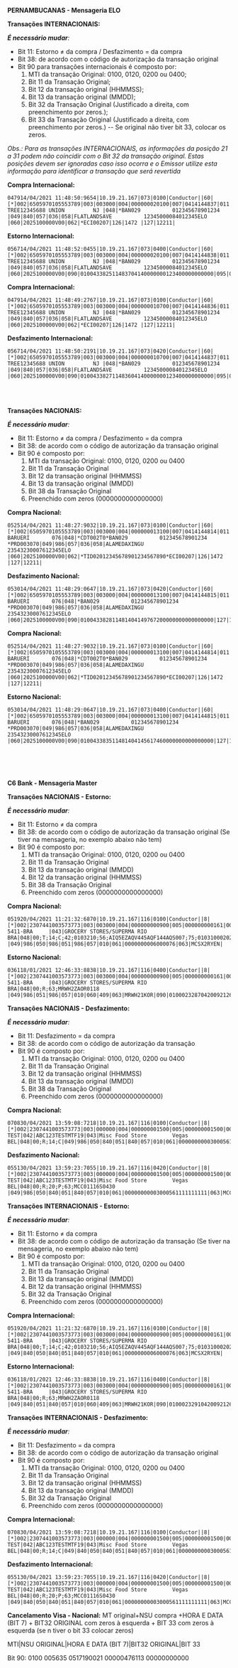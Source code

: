 **PERNAMBUCANAS - Mensageria ELO**

**Transações INTERNACIONAIS:**

_**É necessário mudar**:_
- Bit 11: Estorno ≠ da compra / Desfazimento = da compra
- Bit 38: de acordo com o código de autorização da transação original
- Bit 90 para transações internacionais é composto por: 
  1. MTI da transação Original: 0100, 0120, 0200 ou 0400;
  1. Bit 11 da Transação Original;
  1. Bit 12 da transação original (HHMMSS);
  1. Bit 13 da transação original (MMDD);
  1. Bit 32 da Transação Original (Justificado a direita, com preenchimento por zeros.);
  1. Bit 33 da Transação Original (Justificado a direita, com preenchimento por zeros.) 
  -- Se original não tiver bit 33, colocar os zeros.

_Obs.: Para as transações INTERNACIONAIS, as informações da posição 21 a 31 podem não coincidir com o Bit 32 da transação original.  Estas posições devem ser ignoradas caso isso ocorra e o Emissor utilize esta informação para identificar a transação que será revertida_

**Compra Internacional:**
```
047914/04/2021 11:48:50:9654|10.19.21.167|073|0100|Conductor||60|[*]002|6505970105553789|003|003000|004|000000020100|007|0414144837|011|433825|012|114837|013|0414|014|2802|018|5712|019|840|022|070|024|100|032|1234|037|308768809456|041|20172289|042|020001605270002|043|CHRISTMAS TREE12345688 UNION         NJ |048|*BAN029          012345678901234    |049|840|057|036|058|FLATLANDSAVE          12345000084012345ELO                  |060|2025100000V00|062|*ECI00207|126|1472 |127|12211|
```
**Estorno Internacional:**	
```																																	
056714/04/2021 11:48:52:0455|10.19.21.167|073|0400|Conductor||60|[*]002|6505970105553789|003|003000|004|000000020100|007|0414144838|011|433826|012|114838|013|0414|014|2802|018|5712|019|840|022|070|024|400|025|00|032|1234|037|308768809456|038|543028|041|20172289|042|020001605270002|043|CHRISTMAS TREE12345688 UNION         NJ |048|*BAN029          012345678901234    |049|840|057|036|058|FLATLANDSAVE          12345000084012345ELO                  |060|2025100000V00|090|010043382511483704140000000123400000000000|095|000000010100000000010100D00000100D00000100|127|12211|
```

**Compra Internacional:**	
```																																	
047914/04/2021 11:48:49:2767|10.19.21.167|073|0100|Conductor||60|[*]002|6505970105553789|003|003000|004|000000010700|007|0414144836|011|433827|012|114836|013|0414|014|2802|018|5712|019|840|022|070|024|100|032|1234|037|282162474714|041|20172289|042|020001605270002|043|CHRISTMAS TREE12345688 UNION         NJ |048|*BAN029          012345678901234    |049|840|057|036|058|FLATLANDSAVE          12345000084012345ELO                  |060|2025100000V00|062|*ECI00207|126|1472 |127|12211| 
```

**Desfazimento Internacional:**	
```
056714/04/2021 11:48:50:2191|10.19.21.167|073|0420|Conductor||60|[*]002|6505970105553789|003|003000|004|000000010700|007|0414144837|011|433827|012|114837|013|0414|014|2802|018|5712|019|840|022|070|024|400|025|00|032|1234|037|282162474714|038|894184|041|20172289|042|020001605270002|043|CHRISTMAS TREE12345688 UNION         NJ |048|*BAN029          012345678901234    |049|840|057|036|058|FLATLANDSAVE          12345000084012345ELO                  |060|2025100000V00|090|010043382711483604140000000123400000000000|095|000000010100000000010100D00000100D00000100|127|12211| 
```
<br>
<br>

**Transações NACIONAIS:**

_**É necessário mudar**:_
- Bit 11: Estorno ≠ da compra / Desfazimento = da compra
- Bit 38: de acordo com o código de autorização da transação original
- Bit 90 é composto por: 
  1. MTI da transação Original: 0100, 0120, 0200 ou 0400
  1. Bit 11 da Transação Original
  1. Bit 12 da transação original (HHMMSS)
  1. Bit 13 da transação original (MMDD)
  1. Bit 38 da Transação Original
  1. Preenchido com zeros (0000000000000000)

**Compra Nacional:**
```
052514/04/2021 11:48:27:9032|10.19.21.167|073|0100|Conductor||60|[*]002|6505970105553789|003|003000|004|000000013100|007|0414144814|011|433828|012|114814|013|0414|014|2802|018|5712|019|076|022|070|024|100|032|0025|037|202289033805|041|20172289|042|020001605270002|043|ELO                    BARUERI       076|048|*CDT002T0*BAN029          012345678901234    *PRD003070|049|986|057|036|058|ALAMEDAXINGU          23543230007612345ELO                  |060|2025100000V00|062|*TID02012345678901234567890*ECI00207|126|1472 |127|12211|
```

**Desfazimento Nacional:**	
```
053014/04/2021 11:48:29:0647|10.19.21.167|073|0420|Conductor||60|[*]002|6505970105553789|003|003000|004|000000013100|007|0414144815|011|433828|012|114815|013|0414|014|2802|018|5712|019|076|022|070|024|400|025|00|032|0025|037|202289033805|038|976720|041|20172289|042|020001605270002|043|ELO                    BARUERI       076|048|*BAN029          012345678901234    *PRD003070|049|986|057|036|058|ALAMEDAXINGU          23543230007612345ELO                  |060|2025100000V00|090|010043382811481404149767200000000000000000|127|12211| 
```

**Compra Nacional:**
```
052514/04/2021 11:48:27:9032|10.19.21.167|073|0100|Conductor||60|[*]002|6505970105553789|003|003000|004|000000013100|007|0414144814|011|433835|012|114814|013|0414|014|2802|018|5712|019|076|022|070|024|100|032|0025|037|202289033805|041|20172289|042|020001605270002|043|ELO                    BARUERI       076|048|*CDT002T0*BAN029          012345678901234    *PRD003070|049|986|057|036|058|ALAMEDAXINGU          23543230007612345ELO                  |060|2025100000V00|062|*TID02012345678901234567890*ECI00207|126|1472 |127|12211|
```

**Estorno Nacional:**
```
053014/04/2021 11:48:29:0647|10.19.21.167|073|0400|Conductor||60|[*]002|6505970105553789|003|003000|004|000000013100|007|0414144815|011|433836|012|114815|013|0414|014|2802|018|5712|019|076|022|070|024|400|025|00|032|0025|037|202289033805|038|561746|041|20172289|042|020001605270002|043|ELO                    BARUERI       076|048|*BAN029          012345678901234    *PRD003070|049|986|057|036|058|ALAMEDAXINGU          23543230007612345ELO                  |060|2025100000V00|090|010043383511481404145617460000000000000000|127|12211| 
```

<br>
<br>
<br>

**C6 Bank - Mensageria Master**

**Transações NACIONAIS - Estorno:**

_**É necessário mudar**:_
- Bit 11: Estorno ≠ da compra
- Bit 38: de acordo com o código de autorização da transação original (Se tiver na mensageria, no exemplo abaixo não tem)
- Bit 90 é composto por: 
  1. MTI da transação Original: 0100, 0120, 0200 ou 0400
  1. Bit 11 da Transação Original
  1. Bit 13 da transação original (MMDD)
  1. Bit 12 da transação original (HHMMSS)
  1. Bit 38 da Transação Original
  1. Preenchido com zeros (0000000000000000)

**Compra Nacional:** 
```
051920/04/2021 11:21:32:6870|10.19.21.167|116|0100|Conductor||8|[*]002|2307441003573773|003|003000|004|000000000900|005|000000000161|006|000000000900|007|0420142126|009|71788889|010|61000000|011|023287|012|092126|013|0420|014|2603|015|0420|016|0419|018|5311|022|810|032|999698|037|080000100027|042|R-5411-BRA     |043|GROCERY STORES/SUPERMA RIO           BRA|048|00;T;14;C;42;0103210;56;AIQ5EZAQV445AQF144AQS007;75;01031000202R003032000402R10502R2;71;18C |049|986|050|986|051|986|057|010|061|0000000006000076|063|MCSX2RYEN|
```

**Estorno Nacional:**
```
036118/01/2021 12:46:33:8838|10.19.21.167|116|0400|Conductor||8|[*]002|2307441003573773|003|003000|004|000000000900|005|000000000161|006|000000000900|007|0420142127|009|71788889|010|61000000|011|023288|012|092126|013|0420|014|2603|015|0420|016|0419|018|5311|022|810|032|999698|037|080000100027|039|00|042|R-5411-BRA     |043|GROCERY STORES/SUPERMA RIO           BRA|048|00;R;63;MRWH2ZAOR0118  |049|986|051|986|057|010|060|409|063|MRWH21KOR|090|010002328704200921265612380000000000000000|121|000001|
```

**Transações NACIONAIS - Desfazimento:**

_**É necessário mudar**:_
- Bit 11: Desfazimento = da compra
- Bit 38: de acordo com o código de autorização da transação
- Bit 90 é composto por: 
  1. MTI da transação Original: 0100, 0120, 0200 ou 0400
  1. Bit 11 da Transação Original
  1. Bit 12 da transação original (HHMMSS)
  1. Bit 13 da transação original (MMDD)
  1. Bit 38 da Transação Original
  1. Preenchido com zeros (0000000000000000)

**Compra Nacional:** 
```
070830/04/2021 13:59:08:7218|10.19.21.167|116|0100|Conductor||8|[*]002|2307441003573773|003|000000|004|000000001500|005|000000001500|006|000000001500|007|0430135905|009|61000000|010|61000000|011|001005|012|135905|013|0430|014|2603|015|0430|016|0430|018|4722|022|072|023|000|032|999901|037|085110100021|041|MTF TEST|042|ABC123TESTMTF19|043|Misc Food Store        Vegas         BEL|048|00;R;14;C|049|986|050|840|051|840|057|010|061|00000000003000561111111111|063|MCC01116S|
```

**Desfazimento Nacional:**
```
055130/04/2021 13:59:23:7055|10.19.21.167|116|0420|Conductor||8|[*]002|2307441003573773|003|000000|004|000000001500|005|000000001500|006|000000001500|007|0430135905|009|61000000|010|61000000|011|001005|012|135905|013|0430|014|2603|015|0430|016|0430|018|4722|022|072|023|000|032|999901|037|085110100021|038|438601|039|17|041|MTF TEST|042|ABC123TESTMTF19|043|Misc Food Store        Vegas         BEL|048|00;R;20;P;63;MCC01116S0430  |049|986|050|840|051|840|057|010|061|00000000003000561111111111|063|MCC01116T|090|010000100513590504304386010000000000000000|
```
**Transações INTERNACIONAIS - Estorno:**

_**É necessário mudar**:_
- Bit 11: Estorno ≠ da compra 
- Bit 38: de acordo com o código de autorização da transação (Se tiver na mensageria, no exemplo abaixo não tem)
- Bit 90 é composto por: 
  1. MTI da transação Original: 0100, 0120, 0200 ou 0400
  1. Bit 11 da Transação Original
  1. Bit 13 da transação original (MMDD)
  1. Bit 12 da transação original (HHMMSS)
  1. Bit 32 da Transação Original
  1. Preenchido com zeros (0000000000000000)

**Compra Internacional:**
```
051920/04/2021 11:21:32:6870|10.19.21.167|116|0100|Conductor||8|[*]002|2307441003573773|003|003000|004|000000000900|005|000000000161|006|000000000900|007|0420142126|009|71788889|010|61000000|011|023291|012|092126|013|0420|014|2603|015|0420|016|0419|018|5311|022|810|032|999698|037|080000100027|042|R-5411-BRA     |043|GROCERY STORES/SUPERMA RIO           BRA|048|00;T;14;C;42;0103210;56;AIQ5EZAQV445AQF144AQS007;75;01031000202R003032000402R10502R2;71;18C |049|840|050|840|051|840|057|010|061|0000000006000076|063|MCSX2RYEN|
```

**Estorno Internacional:**
```
036118/01/2021 12:46:33:8838|10.19.21.167|116|0400|Conductor||8|[*]002|2307441003573773|003|003000|004|000000000900|005|000000000161|006|000000000900|007|0420142127|009|71788889|010|61000000|011|023292|012|092126|013|0420|014|2603|015|0420|016|0419|018|5311|022|810|032|999698|037|080000100027|039|00|042|R-5411-BRA     |043|GROCERY STORES/SUPERMA RIO           BRA|048|00;R;63;MRWH2ZAOR0118  |049|840|051|840|057|010|060|409|063|MRWH21KOR|090|010002329104200921269996980000000000000000|121|000001|
```


**Transações INTERNACIONAIS - Desfazimento:**

_**É necessário mudar**:_
- Bit 11: Desfazimento = da compra
- Bit 38: de acordo com o código de autorização da transação original
- Bit 90 é composto por: 
  1. MTI da transação Original: 0100, 0120, 0200 ou 0400
  1. Bit 11 da Transação Original
  1. Bit 12 da transação original (HHMMSS)
  1. Bit 13 da transação original (MMDD)
  1. Bit 32 da Transação Original
  1. Preenchido com zeros (0000000000000000)

**Compra Internacional:** 
```
070830/04/2021 13:59:08:7218|10.19.21.167|116|0100|Conductor||8|[*]002|2307441003573773|003|000000|004|000000001500|005|000000001500|006|000000001500|007|0430135905|009|61000000|010|61000000|011|023294|012|135905|013|0430|014|2603|015|0430|016|0430|018|4722|022|072|023|000|032|999901|037|085110100021|041|MTF TEST|042|ABC123TESTMTF19|043|Misc Food Store        Vegas         BEL|048|00;R;14;C|049|840|050|840|051|840|057|010|061|00000000003000561111111111|063|MCC01116S|
```

**Desfazimento Internacional:**
```
055130/04/2021 13:59:23:7055|10.19.21.167|116|0420|Conductor||8|[*]002|2307441003573773|003|000000|004|000000001500|005|000000001500|006|000000001500|007|0430135905|009|61000000|010|61000000|011|023294|012|135905|013|0430|014|2603|015|0430|016|0430|018|4722|022|072|023|000|032|999901|037|085110100021|038|688923|039|17|041|MTF TEST|042|ABC123TESTMTF19|043|Misc Food Store        Vegas         BEL|048|00;R;20;P;63;MCC01116S0430  |049|840|050|840|051|840|057|010|061|00000000003000561111111111|063|MCC01116T|090|010002329413590504309999010000000000000000|
```

**Cancelamento Visa - Nacional:**
MT original+NSU compra +HORA E DATA (BIT 7) + BIT32 ORIGINAL com zeros à esquerda + BIT 33 com zeros à esquerda (se n tiver o bit 33 colocar zeros)

MTI|NSU ORIGINAL|HORA E DATA (BIT 7)|BIT32 ORIGINAL|BIT 33

Bit 90: 0100 005635 0517190021 00000476113 00000000000




